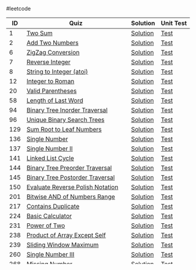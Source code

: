 #leetcode

ID | Quiz | Solution | Unit Test
---|------|----------| --------- |
1 | [Two Sum](https://leetcode.com/problems/two-sum/) | [Solution](https://github.com/oopsno/leetcode/blob/master/src/solution/SumTwo.cpp) | [Test](https://github.com/oopsno/leetcode/blob/master/test/SumTwo.cpp)
2 | [Add Two Numbers](https://leetcode.com/problems/add-two-numbers/) | [Solution](https://github.com/oopsno/leetcode/blob/master/src/solution/AddTwoNumbers.cpp) | [Test](https://github.com/oopsno/leetcode/blob/master/test/AddTwoNumbers.cpp)
6 | [ZigZag Conversion](https://leetcode.com/problems/zigzag-conversion/) | [Solution](https://github.com/oopsno/leetcode/blob/master/src/solution/ZigZag.cpp) | [Test](https://github.com/oopsno/leetcode/blob/master/test/ZigZag.cpp)
7 | [Reverse Integer](https://leetcode.com/problems/reverse-integer/) | [Solution](https://github.com/oopsno/leetcode/blob/master/src/solution/ReverseInteger.cpp) | [Test](https://github.com/oopsno/leetcode/blob/master/test/ReverseInteger.cpp)
8 | [String to Integer (atoi)](https://leetcode.com/problems/string-to-integer-atoi/) | [Solution](https://github.com/oopsno/leetcode/blob/master/src/solution/Atoi.cpp) | [Test](https://github.com/oopsno/leetcode/blob/master/test/Atoi.cpp)
12 | [Integer to Roman](https://leetcode.com/problems/integer-to-roman/) | [Solution](https://github.com/oopsno/leetcode/blob/master/src/solution/IntegerToRoman.cpp) | [Test](https://github.com/oopsno/leetcode/blob/master/test/IntegerToRoman.cpp)
20 | [Valid Parentheses](https://leetcode.com/problems/valid-parentheses/) | [Solution](https://github.com/oopsno/leetcode/blob/master/src/solution/ValidParentheses.cpp) | [Test](https://github.com/oopsno/leetcode/blob/master/test/ValidParentheses.cpp)
58 | [Length of Last Word](https://leetcode.com/problems/length-of-last-word/) | [Solution](https://github.com/oopsno/leetcode/blob/master/src/solution/LengthOfLastWord.cpp) | [Test](https://github.com/oopsno/leetcode/blob/master/test/LengthOfLastWord.cpp)
94 | [Binary Tree Inorder Traversal](https://leetcode.com/problems/binary-tree-inorder-traversal/) | [Solution](https://github.com/oopsno/leetcode/blob/master/src/solution/BinaryTreeTraversal.cpp) | [Test](https://github.com/oopsno/leetcode/blob/master/test/BinaryTreeTraversal.cpp)
96 | [Unique Binary Search Trees](https://leetcode.com/problems/unique-binary-search-trees/) | [Solution](https://github.com/oopsno/leetcode/blob/master/src/solution/UniqueBinarySearchTrees.cpp) | [Test](https://github.com/oopsno/leetcode/blob/master/test/UniqueBinarySearchTrees.cpp)
129 | [Sum Root to Leaf Numbers](https://leetcode.com/problems/sum-root-to-leaf-numbers/) | [Solution](https://github.com/oopsno/leetcode/blob/master/src/solution/SumRoottoLeafNumbers.cpp) | [Test](https://github.com/oopsno/leetcode/blob/master/test/SumRoottoLeafNumbers.cpp)
136 | [Single Number](https://leetcode.com/problems/single-number/) | [Solution](https://github.com/oopsno/leetcode/blob/master/src/solution/SingleNumber.cpp) | [Test](https://github.com/oopsno/leetcode/blob/master/test/SingleNumber.cpp)
137 | [Single Number II](https://leetcode.com/problems/single-number-ii/) | [Solution](https://github.com/oopsno/leetcode/blob/master/src/solution/SingleNumber.cpp) | [Test](https://github.com/oopsno/leetcode/blob/master/test/SingleNumber.cpp)
141 | [Linked List Cycle](https://leetcode.com/problems/linked-list-cycle/) | [Solution](https://github.com/oopsno/leetcode/blob/master/src/solution/LinkedListCycle.cpp) | [Test](https://github.com/oopsno/leetcode/blob/master/test/LinkedListCycle.cpp)
144 | [Binary Tree Preorder Traversal](https://leetcode.com/problems/binary-tree-preorder-traversal/) | [Solution](https://github.com/oopsno/leetcode/blob/master/src/solution/BinaryTreeTraversal.cpp) | [Test](https://github.com/oopsno/leetcode/blob/master/test/BinaryTreeTraversal.cpp)
145 | [Binary Tree Postorder Traversal](https://leetcode.com/problems/binary-tree-postorder-traversal/) | [Solution](https://github.com/oopsno/leetcode/blob/master/src/solution/BinaryTreeTraversal.cpp) | [Test](https://github.com/oopsno/leetcode/blob/master/test/BinaryTreeTraversal.cpp)
150 | [Evaluate Reverse Polish Notation](https://leetcode.com/problems/evaluate-reverse-polish-notation/) | [Solution](https://github.com/oopsno/leetcode/blob/master/src/solution/EvalRPN.cpp) | [Test](https://github.com/oopsno/leetcode/blob/master/test/EvalRPN.cpp)
201 | [Bitwise AND of Numbers Range](https://leetcode.com/problems/bitwise-and-of-numbers-range/) | [Solution](https://github.com/oopsno/leetcode/blob/master/src/solution/BitwiseAND.cpp) | [Test](https://github.com/oopsno/leetcode/blob/master/test/BitwiseAND.cpp)
217 | [Contains Duplicate](https://leetcode.com/problems/contains-duplicate/) | [Solution](https://github.com/oopsno/leetcode/blob/master/src/solution/ContainsDuplicate.cpp) | [Test](https://github.com/oopsno/leetcode/blob/master/README.md)
224 | [Basic Calculator](https://leetcode.com/problems/basic-calculator/) | [Solution](https://github.com/oopsno/leetcode/blob/master/src/solution/BasicCalculator.cpp) | [Test](https://github.com/oopsno/leetcode/blob/master/test/BasicCalculator.cpp)
231 | [Power of Two](https://leetcode.com/problems/power-of-two/) | [Solution](https://github.com/oopsno/leetcode/blob/master/src/solution/PowerofTwo.cpp) | [Test](https://github.com/oopsno/leetcode/blob/master/test/PowerOfTwo.cpp)
238 | [Product of Array Except Self](https://leetcode.com/problems/product-of-array-except-self/) | [Solution](https://github.com/oopsno/leetcode/blob/master/src/solution/ProductofArrayExceptSelf.cpp) | [Test](https://github.com/oopsno/leetcode/blob/master/test/ProductofArrayExceptSelf.cpp)
239 | [Sliding Window Maximum](https://leetcode.com/problems/sliding-window-maximum/) | [Solution](https://github.com/oopsno/leetcode/blob/master/src/solution/SlidingWindowMaximum.cpp) | [Test](https://github.com/oopsno/leetcode/blob/master/test/SlidingWindowMaximum.cpp)
260 | [Single Number III](https://leetcode.com/problems/single-number-iii/) | [Solution](https://github.com/oopsno/leetcode/blob/master/src/solution/SingleNumber.cpp) | [Test](https://github.com/oopsno/leetcode/blob/master/test/SingleNumber.cpp)
268 | [Missing Number](https://leetcode.com/problems/missing-number/) | [Solution](https://github.com/oopsno/leetcode/blob/master/src/solution/MissingNumber.cpp) | [Test](https://github.com/oopsno/leetcode/blob/master/test/MissingNumber.cpp)
318 | [Maximum Product of Word Lengths](https://leetcode.com/problems/maximum-product-of-word-lengths/) | [Solution](https://github.com/oopsno/leetcode/blob/master/src/solution/MaximumProductofWordLengths.cpp) | [Test](https://github.com/oopsno/leetcode/blob/master/test/MaximumProductofWordLengths.cpp)
319 | [Bulb Switcher](https://leetcode.com/problems/bulb-switcher/) | [Solution](https://github.com/oopsno/leetcode/blob/master/src/solution/BulbSwitcher.cpp) | [Test](https://github.com/oopsno/leetcode/blob/master/test/BulbSwitcher.cpp)
326 | [Power of Three](https://leetcode.com/problems/power-of-three/) | [Solution](https://github.com/oopsno/leetcode/blob/master/src/solution/Pow3.cpp) | [Test](https://github.com/oopsno/leetcode/blob/master/test/Pow3.cpp)
